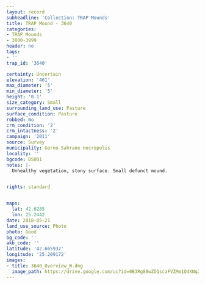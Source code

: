 ```yaml
---
layout: record
subheadline: 'Collection: TRAP Mounds'
title: TRAP Mound - 3640
categories:
- TRAP Mounds
- 3000-3999
header: no
tags:
- ''
trap_id: '3640'

certainty: Uncertain
elevation: '461'
max_diameter: '5'
min_diameter: '5'
height: '0.1'
size_category: Small
surrounding_land_use: Pasture
surface_condition: Pasture
robbed: No
crm_condition: '2'
crm_intactness: '2'
campaign: '2011'
source: Survey
municipality: Gorno Sahrane necropolis
locality: ''
bgcode: DS001
notes: |-
  Unhealthy vegetation, stony surface. Small defunct mound.


rights: standard


maps:
  lat: 42.6285
  lon: 25.2442
date: 2018-05-21
land_use_source: Photo
photo: Good
bg_code: ''
akb_code: ''
latitude: '42.665937'
longitude: '25.209172'
images:
- title: 3640_Overview_W.dng
  image_path: https://drive.google.com/uc?id=0B3Rg88wZDQscaFVZMm1QdXNqZ1U
---
```

